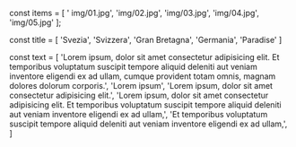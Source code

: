 
const items = [
'   img/01.jpg',
    'img/02.jpg',
    'img/03.jpg',
    'img/04.jpg',
    'img/05.jpg'
];

const title = [
    'Svezia',
    'Svizzera',
    'Gran Bretagna',
    'Germania',
    'Paradise'
]

const text = [
    'Lorem ipsum, dolor sit amet consectetur adipisicing elit. Et temporibus voluptatum suscipit tempore aliquid deleniti aut veniam inventore eligendi ex ad ullam, cumque provident totam omnis, magnam dolores dolorum corporis.',
    'Lorem ipsum',
    'Lorem ipsum, dolor sit amet consectetur adipisicing elit.',
    'Lorem ipsum, dolor sit amet consectetur adipisicing elit. Et temporibus voluptatum suscipit tempore aliquid deleniti aut veniam inventore eligendi ex ad ullam,',
    'Et temporibus voluptatum suscipit tempore aliquid deleniti aut veniam inventore eligendi ex ad ullam,',
]


<!--  BONUS:
Aggiungere il ciclo infinito del carosello.Ovvero se la miniatura attiva è la prima e l'utente clicca la freccia verso l'alto, la miniatura che deve attivarsi sarà l'ultima e viceversa per l'ultima miniatura se l'utente clicca la freccia verso il basso. -->